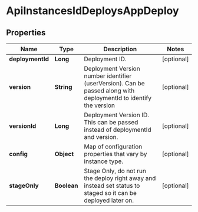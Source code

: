 

# ApiInstancesIdDeploysAppDeploy

## Properties

Name | Type | Description | Notes
------------ | ------------- | ------------- | -------------
**deploymentId** | **Long** | Deployment ID. |  [optional]
**version** | **String** | Deployment Version number identifier (userVersion). Can be passed along with deploymentId to identify the version |  [optional]
**versionId** | **Long** | Deployment Version ID. This can be passed instead of deploymentId and version. |  [optional]
**config** | **Object** | Map of configuration properties that vary by instance type. |  [optional]
**stageOnly** | **Boolean** | Stage Only, do not run the deploy right away and instead set status to staged so it can be deployed later on. |  [optional]



